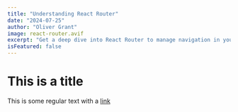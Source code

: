 ```yaml
---
title: "Understanding React Router"
date: "2024-07-25"
author: "Oliver Grant"
image: react-router.avif
excerpt: "Get a deep dive into React Router to manage navigation in your React applications."
isFeatured: false
---
```


# This is a title

This is some regular text with a [link](https://google.com)
